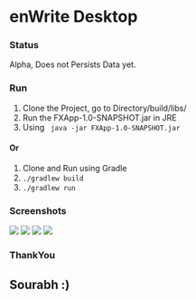 # enWrite Desktop
### Status
Alpha, Does not Persists Data yet.

### Run
1. Clone the Project, go to Directory/build/libs/
2. Run the FXApp-1.0-SNAPSHOT.jar in JRE
3. Using   ``` java -jar FXApp-1.0-SNAPSHOT.jar```

#### Or
1. Clone and Run using Gradle
2. ``` ./gradlew build ```
3. ``` ./gradlew run ```

### Screenshots

<img src="https://res.cloudinary.com/dvmsk482x/image/upload/v1622862115/Screenshot_20210605_083143_sfqcwr.png" ></img>
<img src="https://res.cloudinary.com/dvmsk482x/image/upload/v1622862130/Screenshot_20210605_083203_zskueu.png" ></img>
<img src="https://res.cloudinary.com/dvmsk482x/image/upload/v1622862148/Screenshot_20210605_083220_b3q6fv.png" ></img>
<img src="https://res.cloudinary.com/dvmsk482x/image/upload/v1622862231/Screenshot_20210605_083343_dutyzk.png" ></img>


### ThankYou
## Sourabh :)
